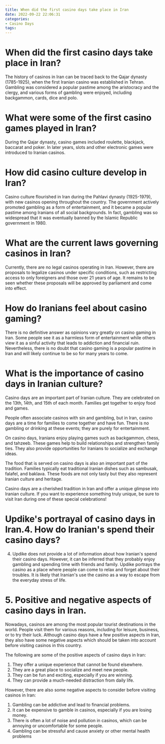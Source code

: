 ```yaml
---
title: When did the first casino days take place in Iran
date: 2022-09-22 22:06:31
categories:
- Casino Days
tags:
---
```



#  When did the first casino days take place in Iran?

The history of casinos in Iran can be traced back to the Qajar dynasty (1785-1925), when the first Iranian casino was established in Tehran. Gambling was considered a popular pastime among the aristocracy and the clergy, and various forms of gambling were enjoyed, including backgammon, cards, dice and polo. 

# What were some of the first casino games played in Iran?

During the Qajar dynasty, casino games included roulette, blackjack, baccarat and poker. In later years, slots and other electronic games were introduced to Iranian casinos. 

# How did casino culture develop in Iran?

Casino culture flourished in Iran during the Pahlavi dynasty (1925-1979), with new casinos opening throughout the country. The government actively promoted gambling as a form of entertainment, and it became a popular pastime among Iranians of all social backgrounds. In fact, gambling was so widespread that it was eventually banned by the Islamic Republic government in 1980. 

# What are the current laws governing casinos in Iran?

Currently, there are no legal casinos operating in Iran. However, there are proposals to legalize casinos under specific conditions, such as restricting access to only foreigners and those over 21 years of age. It remains to be seen whether these proposals will be approved by parliament and come into effect. 

# How do Iranians feel about casino gaming?

There is no definitive answer as opinions vary greatly on casino gaming in Iran. Some people see it as a harmless form of entertainment while others view it as a sinful activity that leads to addiction and financial ruin. Nevertheless, there is no doubt that casino gaming is a popular pastime in Iran and will likely continue to be so for many years to come.

#  What is the importance of casino days in Iranian culture?

Casino days are an important part of Iranian culture. They are celebrated on the 13th, 14th, and 15th of each month. Families get together to enjoy food and games.

People often associate casinos with sin and gambling, but in Iran, casino days are a time for families to come together and have fun. There is no gambling or drinking at these events; they are purely for entertainment.

On casino days, Iranians enjoy playing games such as backgammon, chess, and tahzeeb. These games help to build relationships and strengthen family ties. They also provide opportunities for Iranians to socialize and exchange ideas.

The food that is served on casino days is also an important part of the tradition. Families typically eat traditional Iranian dishes such as sambusak, falafel, and baklava. These foods are not only tasty but they also represent Iranian culture and heritage.

Casino days are a cherished tradition in Iran and offer a unique glimpse into Iranian culture. If you want to experience something truly unique, be sure to visit Iran during one of these special celebrations!

#  Updike's portrayal of casino days in Iran.4. How do Iranian's spend their casino days?

4. Updike does not provide a lot of information about how Iranian's spend their casino days. However, it can be inferred that they probably enjoy gambling and spending time with friends and family. Updike portrays the casino as a place where people can come to relax and forget about their troubles. It is likely that Iranian's use the casino as a way to escape from the everyday stress of life.

# 5. Positive and negative aspects of casino days in Iran.

Nowadays, casinos are among the most popular tourist destinations in the world. People visit them for various reasons, including for leisure, business, or to try their luck. Although casino days have a few positive aspects in Iran, they also have some negative aspects which should be taken into account before visiting casinos in this country.

The following are some of the positive aspects of casino days in Iran: 
1. They offer a unique experience that cannot be found elsewhere.
2. They are a great place to socialize and meet new people.
3. They can be fun and exciting, especially if you are winning.
4. They can provide a much-needed distraction from daily life.

However, there are also some negative aspects to consider before visiting casinos in Iran: 
1. Gambling can be addictive and lead to financial problems.
2. It can be expensive to gamble in casinos, especially if you are losing money.
3. There is often a lot of noise and pollution in casinos, which can be annoying or uncomfortable for some people. 
4. Gambling can be stressful and cause anxiety or other mental health problems